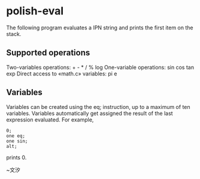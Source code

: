 # polish-eval

The following program evaluates a IPN string and prints the first item on the stack.

## Supported operations
Two-variables operations: + - * / % log
One-variable operations: sin cos tan exp
Direct access to «math.c» variables: pi e

## Variables
Variables can be created using the <varname> eq; instruction, up to a maximum of ten variables.
Variables automatically get assigned the result of the last expression evaluated.
For example,
```
0;
one eq;
one sin;
alt;
```
prints 0.

~文汐
